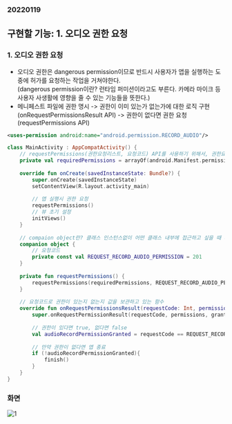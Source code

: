 ### 20220119  

## 구현할 기능: 1. 오디오 권한 요청  

### 1. 오디오 권한 요청  
- 오디오 권한은 dangerous permission이므로 반드시 사용자가 앱을 실행하는 도중에 허가를 요청하는 작업을 거쳐야한다.  
(dangerous permission이란? 런타임 퍼미션이라고도 부른다. 카메라 마이크 등 사용자 사생활에 영향을 줄 수 있는 기능들을 뜻한다.)
- 메니페스트 파일에 권한 명시 -> 권한이 이미 있는가 없는가에 대한 로직 구현 (onRequestPermissionsResult API) -> 권한이 없다면 권한 요청(requestPermissions API)  

```xml
<uses-permission android:name="android.permission.RECORD_AUDIO"/>
```  

```kotlin
class MainActivity : AppCompatActivity() {
    // requestPermissions(권한요청리스트, 요청코드) API를 사용하기 위해서, 권한요청리스트룰 따로 변수 선언 해주었다.
    private val requiredPermissions = arrayOf(android.Manifest.permission.RECORD_AUDIO)
    
    override fun onCreate(savedInstanceState: Bundle?) {
        super.onCreate(savedInstanceState)
        setContentView(R.layout.activity_main)
        
        // 앱 실행시 권한 요청
        requestPermissions()
        // 뷰 초기 설정
        initViews()
    }
    
    // compaion object란? 클래스 인스턴스없이 어떤 클래스 내부에 접근하고 싶을 때 사용한다. (공유하는 객체이며 클래스당 한 개만 가질 수 있다.)
    companion object {
        // 요청코드
        private const val REQUEST_RECORD_AUDIO_PERMISSION = 201
    }
    
    private fun requestPermissions() {
        requestPermissions(requiredPermissions, REQUEST_RECORD_AUDIO_PERMISSION)
    }
    
    // 요청코드로 권한이 있는지 없는지 값을 보관하고 있는 함수
    override fun onRequestPermissionsResult(requestCode: Int, permissions: Array<out String>, grantResults: IntArray) {
        super.onRequestPermissionResult(requestCode, permissions, grantResults)
        
        // 권한이 있다면 true, 없다면 false
        val audioRecordPermissionGranted = requestCode == REQUEST_RECORD_AUDIO_PERMISSION && grantResults.firstOrNull() == PackageManager.PERMISSION_GRANTED
        
        // 만약 권한이 없다면 앱 종료
        if (!audioRecordPermissionGranted){
            finish()
        }
    }
}
```  

### 화면  
![1](https://user-images.githubusercontent.com/59447235/150127217-0e2a5cc1-5d5c-4b23-bf12-0dbda951434b.jpg)
